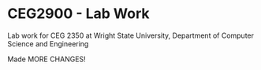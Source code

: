 # CEG2900 - Lab Work
Lab work for CEG 2350 at Wright State University, Department of Computer Science and Engineering

Made MORE CHANGES!